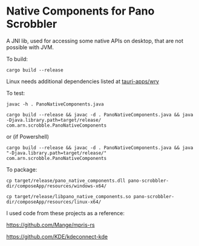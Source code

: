# Native Components for Pano Scrobbler

A JNI lib, used for accessing some native APIs on desktop, that are not possible with JVM.


To build:

```
cargo build --release
```

Linux needs additional dependencies listed at [tauri-apps/wry](https://github.com/tauri-apps/wry)

To test: 

```
javac -h . PanoNativeComponents.java

cargo build --release && javac -d . PanoNativeComponents.java && java -Djava.library.path=target/release/ com.arn.scrobble.PanoNativeComponents
```

or (if Powershell)

```
cargo build --release && javac -d . PanoNativeComponents.java && java "-Djava.library.path=target/release/" com.arn.scrobble.PanoNativeComponents
```

To package:

```
cp target/release/pano_native_components.dll pano-scrobbler-dir/composeApp/resources/windows-x64/
```

```
cp target/release/libpano_native_components.so pano-scrobbler-dir/composeApp/resources/linux-x64/
```



I used code from these projects as a reference:

https://github.com/Mange/mpris-rs

https://github.com/KDE/kdeconnect-kde